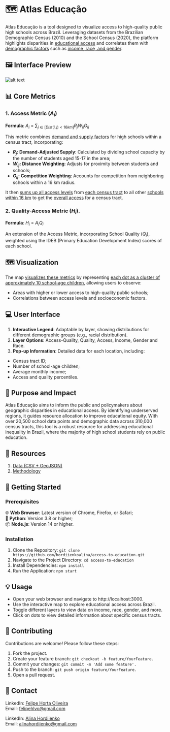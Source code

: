 # 🗺️ Atlas Educação
Atlas Educação is a tool designed to visualize access to high-quality public high schools across Brazil. Leveraging datasets from the Brazilian Demographic Census (2010) and the School Census (2020), the platform highlights disparities in <ins>educational access</ins> and correlates them with <ins>demographic factors</ins> such as <ins>income, race, and gender</ins>.

## 🖼️ Interface Preview

![alt text](public/BR-interface-preview.png)

## 📊 Core Metrics

### 1. Access Metric ($A_i$)
**Formula**: $A_i$ = $∑_{j∈[Dist(i,j)<16km]} R_j W_{ij} G_{ij}$

This metric combines <ins>demand and supply factors</ins> for high schools within a census tract, incorporating:

- **$R_j$: Demand-Adjusted Supply**: Calculated by dividing school capacity by the number of students aged 15-17 in the area;
- **$W_{ij}$: Distance Weighting**: Adjusts for proximity between students and schools;
- **$G_{ij}$: Competition Weighting**: Accounts for competition from neighboring schools within a 16 km radius.

It then <ins>sums up all access levels</ins> from <ins>each census tract</ins> to all other <ins>schools within 16 km</ins> to get the <ins>overall access</ins> for a census tract.

### 2. Quality-Access Metric ($H_i$). 

**Formula**: $H_i$ = $A_i Q_i$

An extension of the Access Metric, incorporating School Quality ($Q_i$), weighted using the IDEB (Primary Education Development Index) scores of each school.

## 🗺️ Visualization
The map <ins>visualizes these metrics</ins> by representing <ins>each dot as a cluster of approximately 10 school-age children</ins>, allowing users to observe:
- Areas with higher or lower access to high-quality public schools;
- Correlations between access levels and socioeconomic factors.

## 💻 User Interface
1. **Interactive Legend**: Adaptable by layer, showing distributions for different demographic groups (e.g., racial distribution).<br>
2. **Layer Options**: Access-Quality, Quality, Access, Income, Gender and Race. <br>
3. **Pop-up Information**: Detailed data for each location, including:
- Census tract ID;
- Number of school-age children;
- Average monthly income;
- Access and quality percentiles.

## 🎯 Purpose and Impact
Atlas Educação aims to inform the public and policymakers about geographic disparities in educational access. By identifying underserved regions, it guides resource allocation to improve educational equity. With over 20,500 school data points and demographic data across 310,000 census tracts, this tool is a robust resource for addressing educational inequality in Brazil, where the majority of high school students rely on public education.

## 📂 Resources
1. [Data (CSV + GeoJSON)](https://drive.google.com/drive/folders/1mLUgjvGivuuT-pvkGqEP_5QEk8fQOyJq?usp=sharing)<br>
2. [Methodology](https://drive.google.com/file/d/1XcylVaGVecnlIRGluxcbrwDkYOeJ9owh/view?usp=sharing)

## 🚀 Getting Started
### Prerequisites

🌐 **Web Browser**: Latest version of Chrome, Firefox, or Safari; <br>
🐍 **Python**: Version 3.8 or higher; <br>
📦 **Node.js**: Version 14 or higher. <br>

### Installation
1. Clone the Repository: ```git clone https://github.com/hordiienkoalina/access-to-education.git ```
2. Navigate to the Project Directory: ```cd access-to-education```
3. Install Dependencies: ```npm install```
4. Run the Application: ```npm start```

## 💡 Usage
- Open your web browser and navigate to http://localhost:3000.
- Use the interactive map to explore educational access across Brazil.
- Toggle different layers to view data on income, race, gender, and more.
- Click on dots to view detailed information about specific census tracts.

## 🤝 Contributing
Contributions are welcome! Please follow these steps:

1. Fork the project.
2. Create your feature branch: ```git checkout -b feature/YourFeature.```
3. Commit your changes: ```git commit -m 'Add some feature'.```
4. Push to the branch: ```git push origin feature/YourFeature.```
5. Open a pull request.

## 📧 Contact
LinkedIn: [Felipe Horta Oliveira](https://www.linkedin.com/in/felipehlvoliveira/) <br>
Email: felipehlvo@gmail.com <br>

LinkedIn: [Alina Hordiienko](https://www.linkedin.com/in/hordiienkoalina/) <br>
Email: alinahordiienko@gmail.com <br>